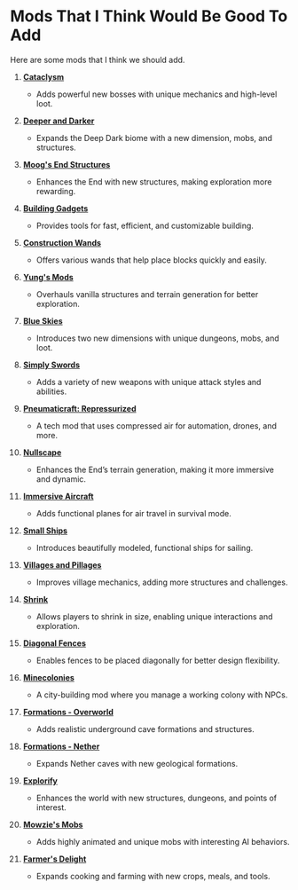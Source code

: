# Mods That I Think Would Be Good To Add

Here are some mods that I think we should add.

1. **[Cataclysm](https://www.curseforge.com/minecraft/mc-mods/lendercataclysm)**  
   - Adds powerful new bosses with unique mechanics and high-level loot.

2. **[Deeper and Darker](https://www.curseforge.com/minecraft/mc-mods/deeperdarker)**  
   - Expands the Deep Dark biome with a new dimension, mobs, and structures.

3. **[Moog's End Structures](https://www.curseforge.com/minecraft/mc-mods/moogs-end-structures)**  
   - Enhances the End with new structures, making exploration more rewarding.

4. **[Building Gadgets](https://www.curseforge.com/minecraft/mc-mods/building-gadgets)**  
   - Provides tools for fast, efficient, and customizable building.

5. **[Construction Wands](https://www.curseforge.com/minecraft/mc-mods/construction-wand)**  
   - Offers various wands that help place blocks quickly and easily.

6. **[Yung's Mods](https://www.curseforge.com/members/yungnickyoung/projects)**  
   - Overhauls vanilla structures and terrain generation for better exploration.

7. **[Blue Skies](https://www.curseforge.com/minecraft/mc-mods/blue-skies)**  
   - Introduces two new dimensions with unique dungeons, mobs, and loot.

8. **[Simply Swords](https://www.curseforge.com/minecraft/mc-mods/simply-swords)**  
   - Adds a variety of new weapons with unique attack styles and abilities.

9. **[Pneumaticraft: Repressurized](https://www.curseforge.com/minecraft/mc-mods/pneumaticcraft-repressurized)**  
   - A tech mod that uses compressed air for automation, drones, and more.

10. **[Nullscape](https://www.curseforge.com/minecraft/mc-mods/nullscape)**  
    - Enhances the End’s terrain generation, making it more immersive and dynamic.

11. **[Immersive Aircraft](https://www.curseforge.com/minecraft/mc-mods/immersive-aircraft)**  
    - Adds functional planes for air travel in survival mode.

12. **[Small Ships](https://www.curseforge.com/minecraft/mc-mods/small-ships)**  
    - Introduces beautifully modeled, functional ships for sailing.

13. **[Villages and Pillages](https://www.curseforge.com/minecraft/mc-mods/villages-and-pillages)**  
    - Improves village mechanics, adding more structures and challenges.

14. **[Shrink](https://www.curseforge.com/minecraft/mc-mods/shrink_)**  
    - Allows players to shrink in size, enabling unique interactions and exploration.

15. **[Diagonal Fences](https://www.curseforge.com/minecraft/mc-mods/diagonal-fences)**  
    - Enables fences to be placed diagonally for better design flexibility.

16. **[Minecolonies](https://www.curseforge.com/minecraft/mc-mods/minecolonies)**  
    - A city-building mod where you manage a working colony with NPCs.

17. **[Formations - Overworld](https://www.curseforge.com/minecraft/mc-mods/formations-overworld)**  
    - Adds realistic underground cave formations and structures.

18. **[Formations - Nether](https://www.curseforge.com/minecraft/mc-mods/formations-nether)**  
    - Expands Nether caves with new geological formations.

19. **[Explorify](https://www.curseforge.com/minecraft/mc-mods/explorify)**  
    - Enhances the world with new structures, dungeons, and points of interest.

20. **[Mowzie's Mobs](https://www.curseforge.com/minecraft/mc-mods/mowzies-mobs)**  
    - Adds highly animated and unique mobs with interesting AI behaviors.

21. **[Farmer's Delight](https://www.curseforge.com/minecraft/mc-mods/farmers-delight)**  
    - Expands cooking and farming with new crops, meals, and tools.
